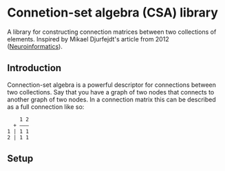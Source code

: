 # Connetion-set algebra (CSA) library

A library for constructing connection matrices between two collections of
elements. Inspired by Mikael Djurfejdt's article from 2012 ([Neuroinformatics](https://doi.org/10.1007/s12021-012-9146-1)).

## Introduction
Connection-set algebra is a powerful descriptor for connections between two
collections.
Say that you have a graph of two nodes that connects to another graph of
two nodes.
In a connection matrix this can be described as a full connection like so:

        1 2
      + ———
    1 | 1 1
    2 | 1 1

## Setup
